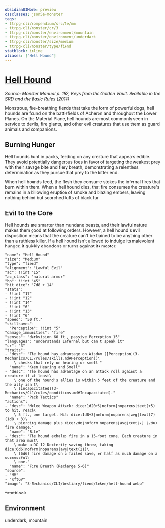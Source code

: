 ```yaml
---
obsidianUIMode: preview
cssclasses: json5e-monster
tags:
- ttrpg-cli/compendium/src/5e/mm
- ttrpg-cli/monster/cr/3
- ttrpg-cli/monster/environment/mountain
- ttrpg-cli/monster/environment/underdark
- ttrpg-cli/monster/size/medium
- ttrpg-cli/monster/type/fiend
statblock: inline
aliases: ["Hell Hound"]
---
```

# [Hell Hound](3-Mechanics\CLI\bestiary\fiend/hell-hound.md)
*Source: Monster Manual p. 182, Keys from the Golden Vault. Available in the <span title='Systems Reference Document (5.1)'>SRD</span> and the Basic Rules (2014)*  

Monstrous, fire-breathing fiends that take the form of powerful dogs, hell hounds are found on the battlefields of Acheron and throughout the Lower Planes. On the Material Plane, hell hounds are most commonly seen in service to devils, fire giants, and other evil creatures that use them as guard animals and companions.

## Burning Hunger

Hell hounds hunt in packs, feeding on any creature that appears edible. They avoid potentially dangerous foes in favor of targeting the weakest prey with their savage bite and fiery breath, demonstrating a relentless determination as they pursue that prey to the bitter end.

When hell hounds feed, the flesh they consume stokes the infernal fires that burn within them. When a hell hound dies, that fire consumes the creature's remains in a billowing eruption of smoke and blazing embers, leaving nothing behind but scorched tufts of black fur.

## Evil to the Core

Hell hounds are smarter than mundane beasts, and their lawful nature makes them good at following orders. However, a hell hound's evil disposition means that the creature can't be trained to be anything other than a ruthless killer. If a hell hound isn't allowed to indulge its malevolent hunger, it quickly abandons or turns against its master.

```statblock
"name": "Hell Hound"
"size": "Medium"
"type": "fiend"
"alignment": "Lawful Evil"
"ac": !!int "15"
"ac_class": "natural armor"
"hp": !!int "45"
"hit_dice": "7d8 + 14"
"stats":
- !!int "17"
- !!int "12"
- !!int "14"
- !!int "6"
- !!int "13"
- !!int "6"
"speed": "50 ft."
"skillsaves":
  "Perception": !!int "5"
"damage_immunities": "fire"
"senses": "darkvision 60 ft., passive Perception 15"
"languages": "understands Infernal but can't speak it"
"cr": "3"
"traits":
- "desc": "The hound has advantage on Wisdom ([Perception](3-Mechanics/CLI/rules/skills.md#Perception))\
    \ checks that rely on hearing or smell."
  "name": "Keen Hearing and Smell"
- "desc": "The hound has advantage on an attack roll against a creature if at least\
    \ one of the hound's allies is within 5 feet of the creature and the ally isn't\
    \ [incapacitated](3-Mechanics/CLI/rules/conditions.md#Incapacitated)."
  "name": "Pack Tactics"
"actions":
- "desc": "Melee Weapon Attack: dice:1d20+5|noform|noparens|text(+5) to hit, reach\
    \ 5 ft., one target. Hit: dice:1d8+3|noform|noparens|avg|text(7) (1d8 + 3)\
    \ piercing damage plus dice:2d6|noform|noparens|avg|text(7) (2d6) fire damage."
  "name": "Bite"
- "desc": "The hound exhales fire in a 15-foot cone. Each creature in that area must\
    \ make a DC 12 Dexterity saving throw, taking dice:6d6|noform|noparens|avg|text(21)\
    \ (6d6) fire damage on a failed save, or half as much damage on a successful\
    \ one."
  "name": "Fire Breath (Recharge 5-6)"
"source":
- "MM"
- "KftGV"
"image": "3-Mechanics/CLI/bestiary/fiend/token/hell-hound.webp"
```
^statblock

## Environment

underdark, mountain